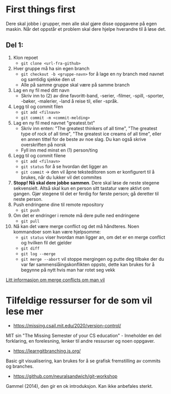 # First things first
Dere skal jobbe i grupper, men alle skal gjøre disse oppgavene på egen maskin.
Når det oppstår et problem skal dere hjelpe hverandre til å løse det.

## Del 1:
1. Klon repoet
    * `git clone <url-fra-github>`
1. Hver gruppe må ha sin egen branch
    * `git checkout -b <gruppe-navn>` for å lage en ny branch med navnet <gruppe-navn> og samtidig sjekke den ut
    * Alle på samme gruppe skal være på samme branch
1. Lag en ny fil med ditt navn
    * Skriv inn to (2) av dine favoritt-band, -serier, -filmer, -spill, -sporter, -bøker, -malerier, -land å reise til, eller -språk.
1. Legg til og commit filen
    * `git add <filnavn>`
    * `git commit -m <commit-melding>`
1. Lag en ny fil med navnet "greatest.txt"
    * Skriv inn enten: "The greatest thinkers of all time", "The greatest type of rock of all time", "The greatest ice creams of all time", eller en annen tittel for de beste av noe slag. Du kan også skrive overskriften på norsk
    * Fyll inn med minst en (1) person/ting
1. Legg til og commit filene
    * `git add <filnavn>`
    * `git status` for å se hvordan det ligger an
    * `git commit` -> den vil åpne teksteditoren som er konfigurert til å brukes, når du lukker vil det commites
1. **Stopp! Nå skal dere jobbe sammen**. Dere skal løse de neste stegene sekvensielt. Altså skal kun en person sitt tastatur være aktivt om gangen. Gjør stegene til det er ferdig for første person; gå deretter til neste person.
1. Push endringene dine til remote repository
    * `git push`
1. Om det er endringer i remote må dere pulle ned endringene
    * `git pull`
1. Nå kan det være merge conflict og det må håndteres. Noen kommandoer som kan være hjelpsomme:
    * `git status` viser hvordan man ligger an, om det er en merge conflict og hvilken fil det gjelder
    * `git diff`
    * `git log --merge`
    * `git merge --abort` vil stoppe mergingen og putte deg tilbake der du var før sammenslåingskonflikten oppsto, dette kan brukes for å begynne på nytt hvis man har rotet seg vekk



[Litt informasjon om merge conflicts om man vil](https://www.atlassian.com/git/tutorials/using-branches/merge-conflicts)


# Tilfeldige ressurser for de som vil lese mer
* https://missing.csail.mit.edu/2020/version-control/

MIT sin "The Missing Semester of your CS education" - Inneholder en del forklaring, en forelesning, lenker til andre ressurser og noen oppgaver.

* https://learngitbranching.js.org/

Basic git visualisering, kan brukes for å se grafisk fremstilling av commits og branches.

* https://github.com/neuralsandwich/git-workshop

Gammel (2014), den gir en ok introduksjon. Kan ikke anbefales sterkt.
